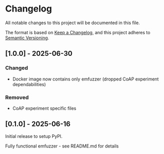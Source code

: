 # Changelog

All notable changes to this project will be documented in this file.

The format is based on [Keep a Changelog](https://keepachangelog.com/en/1.1.0/),
and this project adheres to [Semantic Versioning](https://semver.org/spec/v2.0.0.html).

## [1.0.0] - 2025-06-30

### Changed

 * Docker image now contains only emfuzzer (dropped CoAP experiment dependabilities)

### Removed

 * CoAP experiment specific files

## [0.1.0] - 2025-06-16

Initial release to setup PyPI.

Fully functional emfuzzer - see README.md for details
